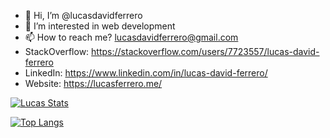 - 👋 Hi, I’m @lucasdavidferrero
- 👀 I’m interested in web development
- 📫 How to reach me? lucasdavidferrero@gmail.com
- StackOverflow: https://stackoverflow.com/users/7723557/lucas-david-ferrero
- LinkedIn: https://www.linkedin.com/in/lucas-david-ferrero/
- Website: https://lucasferrero.me/

[![Lucas Stats](https://github-readme-stats.vercel.app/api?username=lucasdavidferrero&count_private=true&include_all_commits=true)](https://github.com/lucasdavidferrero/github-readme-stats)

[![Top Langs](https://github-readme-stats.vercel.app/api/top-langs/?username=lucasdavidferrero&langs_count=8&exclude_repo=TpFinalProg,Programacion3TP)](https://github.com/lucasdavidferrero/github-readme-stats)
